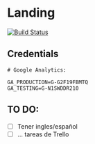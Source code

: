 # Landing

[![Build Status](https://favforme.semaphoreci.com/badges/landing/branches/master.svg?key=81cd66f4-0449-4645-bcfd-731657d92a7d)](https://favforme.semaphoreci.com/projects/landing)

## Credentials

```
# Google Analytics:

GA_PRODUCTION=G-G2F19FBMTQ
GA_TESTING=G-N1SWDDR210
```

## TO DO:

- [ ] Tener ingles/español
- [ ] ... tareas de Trello
